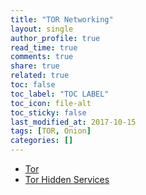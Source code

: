 ```yaml
---
title: "TOR Networking"
layout: single
author_profile: true
read_time: true
comments: true
share: true
related: true
toc: false
toc_label: "TOC LABEL"
toc_icon: file-alt
toc_sticky: false
last_modified_at: 2017-10-15
tags: [TOR, Onion]
categories: []
---
```


* [Tor](https://github.com/DATDA/main/blob/master/presentations/tor.pdf)
* [Tor Hidden Services](https://github.com/DATDA/main/blob/master/presentations/tor_hidden_service.pdf)
